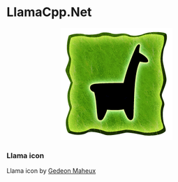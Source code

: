 # LlamaCpp.Net

<center> 

![LlamaCpp.Net logo](assets/llama-glyph-256.png) </center>



### Llama icon
Llama icon by [Gedeon Maheux](https://www.iconhot.com/icon/the-emperor39s-new-groove/llama-glyph.html)